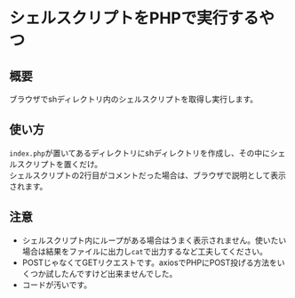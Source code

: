 # シェルスクリプトをPHPで実行するやつ
## 概要
ブラウザでshディレクトリ内のシェルスクリプトを取得し実行します。

## 使い方
`index.php`が置いてあるディレクトリにshディレクトリを作成し、その中にシェルスクリプトを置くだけ。  
シェルスクリプトの2行目がコメントだった場合は、ブラウザで説明として表示されます。

## 注意
- シェルスクリプト内にループがある場合はうまく表示されません。使いたい場合は結果をファイルに出力し`cat`で出力するなど工夫してください。
- POSTじゃなくてGETリクエストです。axiosでPHPにPOST投げる方法をいくつか試したんですけど出来ませんでした。
- コードが汚いです。
